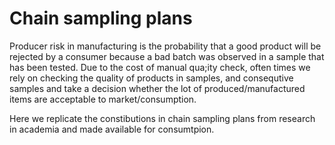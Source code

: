# Chain sampling plans

Producer risk in manufacturing is the probability that a good product will be rejected by a consumer because a bad batch was observed in a sample that has been tested. Due to the cost of manual qua;ity check, often times we rely on checking the quality of products in samples, and consequtive samples and take a decision whether the lot of produced/manufactured items are acceptable to market/consumption.

Here we replicate the constibutions in chain sampling plans from research in academia and made available for consumtpion.
